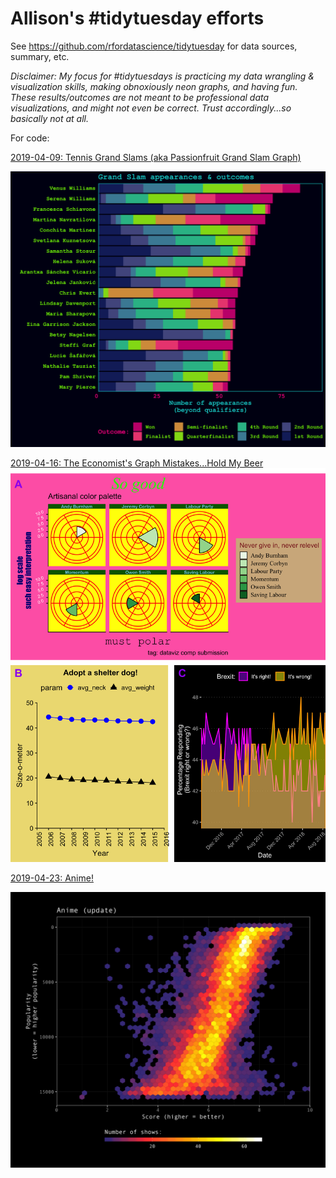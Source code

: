 # Allison's #tidytuesday efforts  
See <https://github.com/rfordatascience/tidytuesday> for data sources, summary, etc. 

*Disclaimer: My focus for #tidytuesdays is practicing my data wrangling & visualization skills, making obnoxiously neon graphs, and having fun. These results/outcomes are not meant to be professional data visualizations, and might not even be correct. Trust accordingly...so basically not at all.*

For code:

[2019-04-09: Tennis Grand Slams (aka Passionfruit Grand Slam Graph)](https://github.com/allisonhorst/allison-tidy-tuesdays/tree/master/2019-04-09]2019-04-09)

<img src="https://github.com/allisonhorst/allison-tidy-tuesdays/blob/master/images/my_tennis_plot.png" width="600">

[2019-04-16: The Economist's Graph Mistakes...Hold My Beer](https://github.com/allisonhorst/allison-tidy-tuesdays/tree/master/2019-%2004-16)
<img src="https://github.com/allisonhorst/allison-tidy-tuesdays/blob/master/2019-%2004-16/cowplot_test.png" width="600">

[2019-04-23: Anime!](https://github.com/rfordatascience/tidytuesday/tree/master/data/2019/2019-04-23)

<img src="https://github.com/allisonhorst/allison-tidy-tuesdays/blob/master/images/anime.png" width="600">

